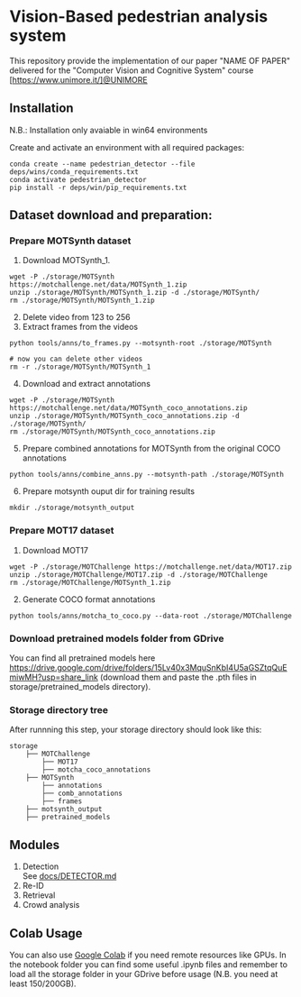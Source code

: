 # Vision-Based pedestrian analysis system

This repository provide the implementation of our paper "NAME OF PAPER" delivered for the "Computer Vision and Cognitive System" course [https://www.unimore.it/]@UNIMORE

## Installation

N.B.: Installation only avaiable in win64 environments

Create and activate an environment with all required packages:

```
conda create --name pedestrian_detector --file deps/wins/conda_requirements.txt
conda activate pedestrian_detector
pip install -r deps/win/pip_requirements.txt
```

## Dataset download and preparation:

### Prepare MOTSynth dataset

1. Download MOTSynth_1.

```
wget -P ./storage/MOTSynth https://motchallenge.net/data/MOTSynth_1.zip
unzip ./storage/MOTSynth/MOTSynth_1.zip -d ./storage/MOTSynth/
rm ./storage/MOTSynth/MOTSynth_1.zip
```

2. Delete video from 123 to 256
3. Extract frames from the videos

```
python tools/anns/to_frames.py --motsynth-root ./storage/MOTSynth

# now you can delete other videos
rm -r ./storage/MOTSynth/MOTSynth_1
```

4. Download and extract annotations

```
wget -P ./storage/MOTSynth https://motchallenge.net/data/MOTSynth_coco_annotations.zip
unzip ./storage/MOTSynth/MOTSynth_coco_annotations.zip -d ./storage/MOTSynth/
rm ./storage/MOTSynth/MOTSynth_coco_annotations.zip
```

5. Prepare combined annotations for MOTSynth from the original COCO annotations

```
python tools/anns/combine_anns.py --motsynth-path ./storage/MOTSynth
```

6. Prepare motsynth ouput dir for training results

```
mkdir ./storage/motsynth_output
```

### Prepare MOT17 dataset

1. Download MOT17

```
wget -P ./storage/MOTChallenge https://motchallenge.net/data/MOT17.zip
unzip ./storage/MOTChallenge/MOT17.zip -d ./storage/MOTChallenge
rm ./storage/MOTChallenge/MOTSynth_1.zip
```

2. Generate COCO format annotations

```
python tools/anns/motcha_to_coco.py --data-root ./storage/MOTChallenge
```

### Download pretrained models folder from GDrive

You can find all pretrained models here https://drive.google.com/drive/folders/15Lv40x3MquSnKbI4U5aGSZtqQuEmiwMH?usp=share_link (download them and paste the .pth files in storage/pretrained_models directory).

### Storage directory tree

After runnning this step, your storage directory should look like this:

```text
storage
    ├── MOTChallenge
        ├── MOT17
        ├── motcha_coco_annotations
    ├── MOTSynth
        ├── annotations
        ├── comb_annotations
        ├── frames
    ├── motsynth_output
    ├── pretrained_models
```

## Modules

1.  Detection\
     See [docs/DETECTOR.md](docs/DETECTOR.md)
2.  Re-ID
3.  Retrieval
4.  Crowd analysis

## Colab Usage

You can also use [Google Colab](https://colab.research.google.com) if you need remote resources like GPUs.
In the notebook folder you can find some useful .ipynb files and remember to load all the storage folder in your GDrive before usage (N.B. you need at least 150/200GB).
